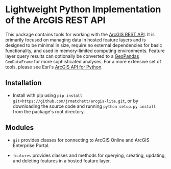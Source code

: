 # Lightweight Python Implementation of the ArcGIS REST API

This package contains tools for working with the [ArcGIS REST API](https://developers.arcgis.com/rest/).
It is primarily focused on managing data in hosted feature layers and is designed to be minimal in size,
require no external dependencies for basic functionality, and used in memory-limited computing environments.
Feature layer query results can optionally be converted to a [GeoPandas](https://geopandas.org/) `GeoDataFrame`
for more sophisticated analyses. For a more extensive set of tools, please see Esri's
[ArcGIS API for Python](https://developers.arcgis.com/python/).

## Installation

* Install with pip using `pip install git+https://github.com/jrmatchett/arcgis-lite.git`, or by downloading
the source code and running `python setup.py install` from the package's root directory.

## Modules

* `gis` provides classes for connecting to ArcGIS Online and ArcGIS Enterprise Portal.

* `features` provides classes and methods for querying, creating, updating, and deleting features in a hosted feature layer.
